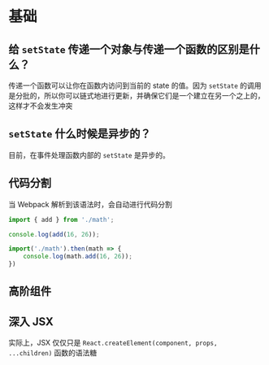 # 基础

 ## 给 `setState` 传递一个对象与传递一个函数的区别是什么？



传递一个函数可以让你在函数内访问到当前的 state 的值。因为 `setState` 的调用是分批的，所以你可以链式地进行更新，并确保它们是一个建立在另一个之上的，这样才不会发生冲突

## `setState` 什么时候是异步的？

目前，在事件处理函数内部的 `setState` 是异步的。

## 代码分割

当 Webpack 解析到该语法时，会自动进行代码分割

```js
import { add } from './math';

console.log(add(16, 26));
```

```js
import('./math').then(math => {
    console.log(math.add(16, 26));
})
```

## 高阶组件



## 深入 JSX

实际上，JSX 仅仅只是 `React.createElement(component, props, ...children)` 函数的语法糖